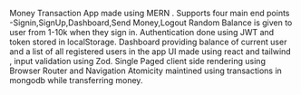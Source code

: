 Money Transaction App made using MERN .
Supports four main end points -Signin,SignUp,Dashboard,Send Money,Logout
Random Balance is given to user from 1-10k when they sign in.
Authentication done using JWT and token stored in localStorage.
Dashboard providing balance of current user and a list of all registered users in the app
UI made using react and tailwind , input validation using Zod.
Single Paged client side rendering using Browser Router and Navigation
Atomicity maintined using transactions in mongodb while transferring money.

